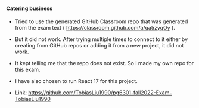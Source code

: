 #### Catering business

* Tried to use the generated GitHub Classroom repo that was generated from the exam text ( https://classroom.github.com/a/qa5zyqOy ).
* But it did not work. After trying multiple times to connect to it either by creating from GitHub repos or adding it from a new project, it did not work.
* It kept telling me that the repo does not exist. So i made my own repo for this exam.
* I have also chosen to run React 17 for this project.

* Link: https://github.com/TobiasLiu1990/pg6301-fall2022-Exam-TobiasLiu1990
